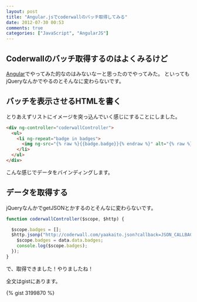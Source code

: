 ```yaml
---
layout: post
title: "Angular.jsでcoderwallのバッチ取得してみる"
date: 2012-07-30 00:53
comments: true
categories: ["JavaScript", "AngularJS"]
---
```


## Coderwallのバッチ取得するのはよくみるけど
[Angular](http://angularjs.org/)でやってみた的なのはみないなーと思ったのでやってみた。
といってもjQueryなんかでやるのとそんなに変わらないです。

## バッチを表示させるHTMLを書く
とりあえずリストにイメージを突っ込んでいく感じにすることにしました。
```html
<div ng-controller="coderwallController">
  <ul>
    <li ng-repeat="badge in badges">
      <img ng-src="{% raw %}{{badge.badge}}{% endraw %}" alt="{% raw %}{{badge.description}}{% endraw %}" title="{% raw %}{{badge.name}}{% endraw %}" />
    </li>
  </ul>
</div>
```
こんな感じでデータをバインディングします。

## データを取得する
jQueryなんかでgetJSONとかするのとそんなに変わらないです。
```javascript
function coderwallController($scope, $http) {

  $scope.badges = [];   
  $http.jsonp("http://coderwall.com/yaakaito.json?callback=JSON_CALLBACK").success(function(data,status,header,config){
    $scope.badges = data.data.badges;
    console.log($scope.badges);
  });
}
```
で、取得できました！やりましたね！


全文はgistにあります。

{% gist 3199870 %}
